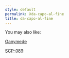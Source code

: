 ```yaml
---
style: default
permalink: Xda-capo-al-fine
title: da-capo-al-fine
---
```

You may also like:

[Ganymede](http://scp-wiki.net/ganymede)

[SCP-089](http://scp-wiki.net/scp-089)
